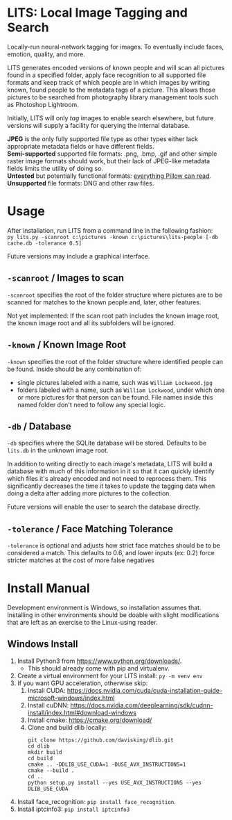 # LITS: Local Image Tagging and Search
Locally-run neural-network tagging for images. To eventually include faces, emotion, quality, and more.

LITS generates encoded versions of known people and will scan all pictures found in a specified folder, apply face recognition to all supported file formats and keep track of which people are in which images by writing known, found people to the metadata tags of a picture. This allows those pictures to be searched from photography library management tools such as Photoshop Lightroom. 

Initially, LITS will only _tag_ images to enable search elsewhere, but future versions will supply a facility for querying the internal database.

**JPEG** is the only fully supported file type as other types either lack appropriate metadata fields or have different fields.  
**Semi-supported** supported file formats: .png, .bmp, .gif and other simple raster image formats should work, but their lack of JPEG-like metadata fields limits the utility of doing so.  
**Untested** but potentially functional formats: [everything Pillow can read](https://pillow.readthedocs.io/en/stable/handbook/image-file-formats.html).  
**Unsupported** file formats: DNG and other raw files.

# Usage
After installation, run LITS from a command line in the following fashion:  
`py lits.py -scanroot c:\pictures -known c:\pictures\lits-people [-db cache.db -tolerance 0.5]`

Future versions may include a graphical interface.

## `-scanroot` / Images to scan
`-scanroot` specifies the root of the folder structure where pictures are to be scanned for matches to the known people and, later, other features. 

Not yet implemented: If the scan root path includes the known image root, the known image root and all its subfolders will be ignored.

## `-known` / Known Image Root
`-known` specifies the root of the folder structure where identified people can be found. Inside should be any combination of:
* single pictures labeled with a name, such was `William Lockwood.jpg`
* folders labeled with a name, such as `William Lockwood`, under which one or more pictures for that person can be found. File names inside this named folder don't need to follow any special logic.

## `-db` / Database
`-db` specifies where the SQLite database will be stored. Defaults to be `lits.db` in the unknown image root.

In addition to writing directly to each image's metadata, LITS will build a database with much of this information in it so that it can quickly identify which files it's already encoded and not need to reprocess them. This significantly decreases the time it takes to update the tagging data when doing a delta after adding more pictures to the collection.

Future versions will enable the user to search the database directly.

## `-tolerance` / Face Matching Tolerance
`-tolerance` is optional and adjusts how strict face matches should be to be considered a match. 
This defaults to 0.6, and lower inputs (ex: 0.2) force stricter matches at the cost of more false negatives

# Install Manual 

Development environment is Windows, so installation assumes that. Installing in other environments should be doable with slight modifications that are left as an exercise to the Linux-using reader.

## Windows Install
1. Install Python3 from https://www.python.org/downloads/.
   - This should already come with pip and virtualenv.
1. Create a virtual environment for your LITS install: `py -m venv env`
1. If you want GPU acceleration, otherwise skip:
    1. Install CUDA: https://docs.nvidia.com/cuda/cuda-installation-guide-microsoft-windows/index.html
    1. Install cuDNN: https://docs.nvidia.com/deeplearning/sdk/cudnn-install/index.html#download-windows
    1. Install cmake: https://cmake.org/download/
    1. Clone and build dlib locally:
        ```
        git clone https://github.com/davisking/dlib.git
        cd dlib
        mkdir build
        cd build
        cmake .. -DDLIB_USE_CUDA=1 -DUSE_AVX_INSTRUCTIONS=1
        cmake --build .
        cd ..
        python setup.py install --yes USE_AVX_INSTRUCTIONS --yes DLIB_USE_CUDA
        ```
1. Install face_recognition: `pip install face_recognition`.
1. Install iptcinfo3: `pip install iptcinfo3`

